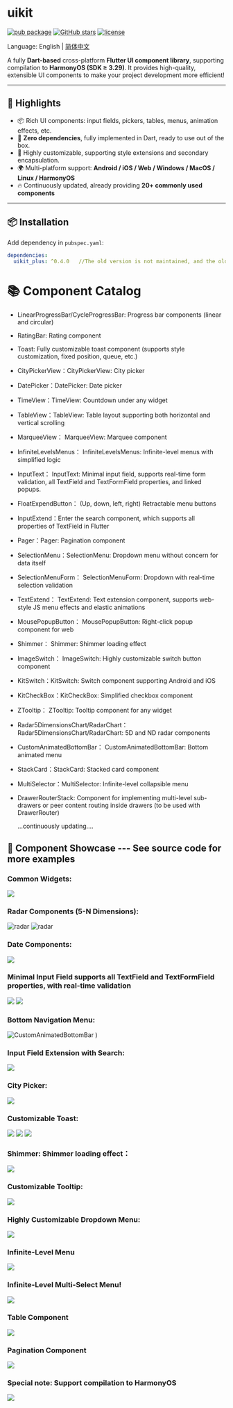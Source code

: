 # uikit

[![pub package](https://img.shields.io/pub/v/uikit_plus.svg)](https://pub.dev/packages/uikit_plus)
[![GitHub stars](https://img.shields.io/github/stars/zhengzaihong/uikit.svg?style=social)](https://github.com/zhengzaihong/uikit)
[![license](https://img.shields.io/github/license/zhengzaihong/uikit)](LICENSE)


Language: English | [简体中文](README-ZH.md)


A fully **Dart-based** cross-platform **Flutter UI component library**, supporting compilation to **HarmonyOS (SDK ≥ 3.29)**. It provides high-quality, extensible UI components to make your project development more efficient!

---

## 🌟 Highlights
- 📦 Rich UI components: input fields, pickers, tables, menus, animation effects, etc.
- 🔗 **Zero dependencies**, fully implemented in Dart, ready to use out of the box.
- 🎨 Highly customizable, supporting style extensions and secondary encapsulation.
- 🌍 Multi-platform support: **Android / iOS / Web / Windows / MacOS / Linux / HarmonyOS**
- 🔥 Continuously updated, already providing **20+ commonly used components**

---

## 📦 Installation
Add dependency in `pubspec.yaml`:
```yaml
dependencies:
  uikit_plus: ^0.4.0   //The old version is not maintained, and the old version last relies on the address： flutter_uikit_forzzh:0.3.1
```


# 📚 Component Catalog

- LinearProgressBar/CycleProgressBar: Progress bar components (linear and circular)
- RatingBar: Rating component
- Toast: Fully customizable toast component (supports style customization, fixed position, queue, etc.)
- CityPickerView：CityPickerView: City picker
- DatePicker：DatePicker: Date picker
- TimeView：TimeView: Countdown under any widget
- TableView：TableView: Table layout supporting both horizontal and vertical scrolling
- MarqueeView： MarqueeView: Marquee component
- InfiniteLevelsMenus： InfiniteLevelsMenus: Infinite-level menus with simplified logic
- InputText： InputText: Minimal input field, supports real-time form validation, all TextField and TextFormField properties, and linked popups.
- FloatExpendButton： (Up, down, left, right) Retractable menu buttons
- InputExtend：Enter the search component, which supports all properties of TextField in Flutter
- Pager：Pager: Pagination component
- SelectionMenu：SelectionMenu: Dropdown menu without concern for data itself
- SelectionMenuForm： SelectionMenuForm: Dropdown with real-time selection validation
- TextExtend： TextExtend: Text extension component, supports web-style JS menu effects and elastic animations
- MousePopupButton： MousePopupButton: Right-click popup component for web
- Shimmer： Shimmer: Shimmer loading effect
- ImageSwitch： ImageSwitch: Highly customizable switch button component
- KitSwitch：KitSwitch: Switch component supporting Android and iOS
- KitCheckBox：KitCheckBox: Simplified checkbox component
- ZTooltip： ZTooltip: Tooltip component for any widget
- Radar5DimensionsChart/RadarChart：Radar5DimensionsChart/RadarChart: 5D and ND radar components
- CustomAnimatedBottomBar： CustomAnimatedBottomBar: Bottom animated menu
- StackCard：StackCard: Stacked card component
- MultiSelector：MultiSelector: Infinite-level collapsible menu
- DrawerRouterStack: Component for implementing multi-level sub-drawers or peer content routing inside drawers (to be used with DrawerRouter)

  ...continuously updating....



## 🎨 Component Showcase --- See source code for more examples


### Common Widgets:
![](https://github.com/zhengzaihong/uikit/blob/master/images/widgets1.gif)

### Radar Components (5-N Dimensions):
![radar](https://github.com/zhengzaihong/uikit/blob/master/images/radar-n.png )
![radar](https://github.com/zhengzaihong/uikit/blob/master/images/radar-n2.png)


### Date Components:
![](https://github.com/zhengzaihong/uikit/blob/master/images/date_picker.gif)


### Minimal Input Field supports all TextField and TextFormField properties, with real-time validation
![](https://github.com/zhengzaihong/uikit/blob/master/images/input_text.gif)
![](https://github.com/zhengzaihong/uikit/blob/master/images/input_text_pop.gif)


### Bottom Navigation Menu:
![CustomAnimatedBottomBar](https://github.com/zhengzaihong/uikit/blob/master/images/bottom_bar.gif) )

### Input Field Extension with Search:

![](https://github.com/zhengzaihong/uikit/blob/master/images/inputextentd.gif)

### City Picker:
![](https://github.com/zhengzaihong/uikit/blob/master/images/citypicker.gif)


### Customizable Toast:
![](https://github.com/zhengzaihong/uikit/blob/master/images/toast.gif)
![](https://github.com/zhengzaihong/uikit/blob/master/images/toast_point.png)
![](https://github.com/zhengzaihong/uikit/blob/master/images/toast_queue.gif)

### Shimmer: Shimmer loading effect：
![](https://github.com/zhengzaihong/uikit/blob/master/images/shimmer1.gif)



### Customizable Tooltip:
![](https://github.com/zhengzaihong/uikit/blob/master/images/ztooltip.gif)


### Highly Customizable Dropdown Menu:
![](https://github.com/zhengzaihong/uikit/blob/master/images/SelectionMenu2.jpg)

### Infinite-Level Menu
![](https://github.com/zhengzaihong/uikit/blob/master/images/one_expand.gif)
### Infinite-Level Multi-Select Menu!
![](https://github.com/zhengzaihong/uikit/blob/master/images/selector.png)

### Table Component
![](https://github.com/zhengzaihong/uikit/blob/master/images/table_scroller.gif)

### Pagination Component
![](https://github.com/zhengzaihong/uikit/blob/master/images/pager_image.png)

### Special note: Support compilation to HarmonyOS
![](https://github.com/zhengzaihong/uikit/blob/master/images/HarmonyOS-example.gif)
